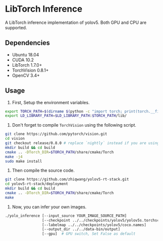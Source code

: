 # LibTorch Inference

A LibTorch inference implementation of yolov5. Both GPU and CPU are supported.

## Dependencies

- Ubuntu 18.04
- CUDA 10.2
- LibTorch 1.7.0+
- TorchVision 0.8.1+
- OpenCV 3.4+

## Usage

1. First, Setup the environment variables.

```bash
export TORCH_PATH=$(dirname $(python -c "import torch; print(torch.__file__)"))
export LD_LIBRARY_PATH=$LD_LIBRARY_PATH:$TORCH_PATH/lib/
```

1. Don't forget to compile `TorchVision` using the following script.

```bash
git clone https://github.com/pytorch/vision.git
cd vision
git checkout release/0.8.0 # replace `nightly` instead if you are using the nightly version
mkdir build && cd build
cmake .. -DTorch_DIR=$TORCH_PATH/share/cmake/Torch
make -j4
sudo make install
```

1. Then compile the source code.

```bash
git clone https://github.com/zhiqwang/yolov5-rt-stack.git
cd yolov5-rt-stack/deployment
mkdir build && cd build
cmake .. -DTorch_DIR=$TORCH_PATH/share/cmake/Torch
make
```

1. Now, you can infer your own images.

```bash
./yolo_inference [--input_source YOUR_IMAGE_SOURCE_PATH]
                 [--checkpoint ../../checkpoints/yolov5/yolov5s.torchscript.pt]
                 [--labelmap ../../checkpoints/yolov5/coco.names]
                 [--output_dir ../../data-bin/output]
                 [--gpu]  # GPU switch, Set False as default
```
